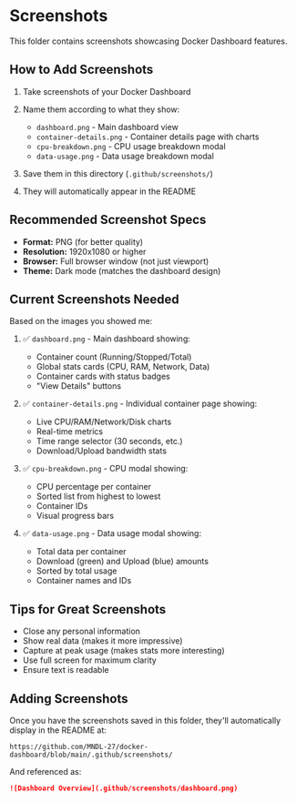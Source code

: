 # Screenshots

This folder contains screenshots showcasing Docker Dashboard features.

## How to Add Screenshots

1. Take screenshots of your Docker Dashboard
2. Name them according to what they show:
   - `dashboard.png` - Main dashboard view
   - `container-details.png` - Container details page with charts
   - `cpu-breakdown.png` - CPU usage breakdown modal
   - `data-usage.png` - Data usage breakdown modal

3. Save them in this directory (`.github/screenshots/`)
4. They will automatically appear in the README

## Recommended Screenshot Specs

- **Format:** PNG (for better quality)
- **Resolution:** 1920x1080 or higher
- **Browser:** Full browser window (not just viewport)
- **Theme:** Dark mode (matches the dashboard design)

## Current Screenshots Needed

Based on the images you showed me:

1. ✅ `dashboard.png` - Main dashboard showing:
   - Container count (Running/Stopped/Total)
   - Global stats cards (CPU, RAM, Network, Data)
   - Container cards with status badges
   - "View Details" buttons

2. ✅ `container-details.png` - Individual container page showing:
   - Live CPU/RAM/Network/Disk charts
   - Real-time metrics
   - Time range selector (30 seconds, etc.)
   - Download/Upload bandwidth stats

3. ✅ `cpu-breakdown.png` - CPU modal showing:
   - CPU percentage per container
   - Sorted list from highest to lowest
   - Container IDs
   - Visual progress bars

4. ✅ `data-usage.png` - Data usage modal showing:
   - Total data per container
   - Download (green) and Upload (blue) amounts
   - Sorted by total usage
   - Container names and IDs

## Tips for Great Screenshots

- Close any personal information
- Show real data (makes it more impressive)
- Capture at peak usage (makes stats more interesting)
- Use full screen for maximum clarity
- Ensure text is readable

## Adding Screenshots

Once you have the screenshots saved in this folder, they'll automatically display in the README at:

```
https://github.com/MNDL-27/docker-dashboard/blob/main/.github/screenshots/
```

And referenced as:

```markdown
![Dashboard Overview](.github/screenshots/dashboard.png)
```
